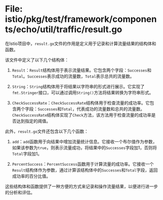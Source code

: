 # File: istio/pkg/test/framework/components/echo/util/traffic/result.go

在Istio项目中，`result.go`文件的作用是定义用于记录和计算流量结果的结构体和函数。

该文件中定义了以下几个结构体：

1. `Result`：`Result`结构体用于表示流量结果。它包含两个字段：`Successes`和`Total`。`Successes`表示成功的流量数，`Total`表示总共的流量数。

2. `String`：`String`结构体用于将结果以字符串的形式进行展示。它实现了`fmt.Stringer`接口，可以通过调用`String()`方法将结果转换为字符串形式。

3. `CheckSuccessRate`：`CheckSuccessRate`结构体用于检查流量的成功率。它包含两个字段：`Successes`和`Total`，代表成功的流量数和总共的流量数。`CheckSuccessRate`结构体实现了`Check`方法，该方法用于检查流量的成功率是否达到指定的阈值。

此外，`result.go`文件还包含以下几个函数：

1. `add`：`add`函数用于向结果中增加流量统计信息。它接收一个布尔值作为参数，如果该参数为`true`，则表示流量成功，将结果中的`Successes`字段加1，否则将`Total`字段加1。

2. `PercentSuccess`：`PercentSuccess`函数用于计算流量的成功率。它接收一个`Result`结构体作为参数，通过计算该结构体中的`Successes`和`Total`字段，返回成功率的百分比值。

这些结构体和函数提供了一种方便的方式来记录和操作流量结果，以便进行进一步的分析和评估。

